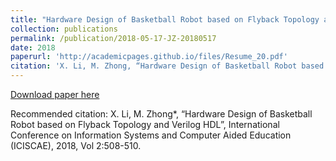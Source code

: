 ```yaml
---
title: "Hardware Design of Basketball Robot based on Flyback Topology and Verilog HDL"
collection: publications
permalink: /publication/2018-05-17-JZ-20180517
date: 2018
paperurl: 'http://academicpages.github.io/files/Resume_20.pdf'
citation: 'X. Li, M. Zhong, “Hardware Design of Basketball Robot based on Flyback Topology and Verilog HDL”, International Conference on Information Systems and Computer Aided Education (ICISCAE), 2018, Vol 2:508-510.'
---
```



[Download paper here](http://academicpages.github.io/files/Resume_20.pdf)

Recommended citation: X. Li, M. Zhong*, “Hardware Design of Basketball Robot based on Flyback Topology and Verilog HDL”, International Conference on Information Systems and Computer Aided Education (ICISCAE), 2018, Vol 2:508-510.
